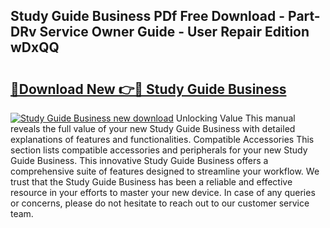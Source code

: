 ## Study Guide Business PDf Free Download - Part-DRv Service Owner Guide - User Repair Edition wDxQQ

# <h2><a href="http://bc57130.oget.top/?id=Study+Guide+Business">🔗Download New 👉🔴 Study Guide Business</a></h2>

[![Study Guide Business new download](https://i.imgur.com/5g1atiW.png)](http://bc57130.oget.top/?id=Study+Guide+Business)
Unlocking Value This manual reveals the full value of your new Study Guide Business with detailed explanations of features and functionalities. Compatible Accessories This section lists compatible accessories and peripherals for your new Study Guide Business. This innovative Study Guide Business offers a comprehensive suite of features designed to streamline your workflow. We trust that the Study Guide Business has been a reliable and effective resource in your efforts to master your new device. In case of any queries or concerns, please do not hesitate to reach out to our customer service team.
